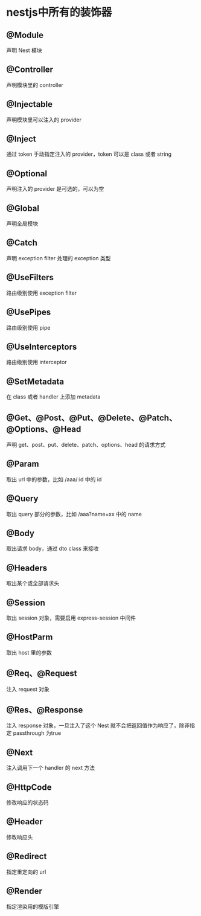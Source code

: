 # nestjs中所有的装饰器
## @Module
声明 Nest 模块

## @Controller
声明模块里的 controller

## @Injectable
声明模块里可以注入的 provider

## @Inject
通过 token 手动指定注入的 provider，token 可以是 class 或者 string

## @Optional
声明注入的 provider 是可选的，可以为空

## @Global
声明全局模块

## @Catch
声明 exception filter 处理的 exception 类型

## @UseFilters
路由级别使用 exception filter

## @UsePipes
路由级别使用 pipe

## @UseInterceptors
路由级别使用 interceptor

## @SetMetadata
在 class 或者 handler 上添加 metadata

## @Get、@Post、@Put、@Delete、@Patch、@Options、@Head
声明 get、post、put、delete、patch、options、head 的请求方式

## @Param
取出 url 中的参数，比如 /aaa/:id 中的 id

## @Query 
取出 query 部分的参数，比如 /aaa?name=xx 中的 name

## @Body
取出请求 body，通过 dto class 来接收

## @Headers
取出某个或全部请求头

## @Session
取出 session 对象，需要启用 express-session 中间件

## @HostParm
 取出 host 里的参数

## @Req、@Request
注入 request 对象

## @Res、@Response
注入 response 对象，一旦注入了这个 Nest 就不会把返回值作为响应了，除非指定 passthrough 为true

## @Next
注入调用下一个 handler 的 next 方法

## @HttpCode
 修改响应的状态码

## @Header
修改响应头

## @Redirect
指定重定向的 url

## @Render
指定渲染用的模版引擎